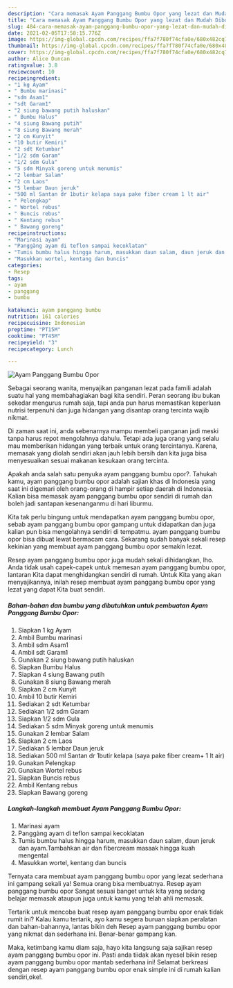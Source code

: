 ```yaml
---
description: "Cara memasak Ayam Panggang Bumbu Opor yang lezat dan Mudah Dibuat"
title: "Cara memasak Ayam Panggang Bumbu Opor yang lezat dan Mudah Dibuat"
slug: 484-cara-memasak-ayam-panggang-bumbu-opor-yang-lezat-dan-mudah-dibuat
date: 2021-02-05T17:58:15.776Z
image: https://img-global.cpcdn.com/recipes/ffa7f780f74cfa0e/680x482cq70/ayam-panggang-bumbu-opor-foto-resep-utama.jpg
thumbnail: https://img-global.cpcdn.com/recipes/ffa7f780f74cfa0e/680x482cq70/ayam-panggang-bumbu-opor-foto-resep-utama.jpg
cover: https://img-global.cpcdn.com/recipes/ffa7f780f74cfa0e/680x482cq70/ayam-panggang-bumbu-opor-foto-resep-utama.jpg
author: Alice Duncan
ratingvalue: 3.8
reviewcount: 10
recipeingredient:
- "1 kg Ayam"
- " Bumbu marinasi"
- "sdm Asam1"
- "sdt Garam1"
- "2 siung bawang putih haluskan"
- " Bumbu Halus"
- "4 siung Bawang putih"
- "8 siung Bawang merah"
- "2 cm Kunyit"
- "10 butir Kemiri"
- "2 sdt Ketumbar"
- "1/2 sdm Garam"
- "1/2 sdm Gula"
- "5 sdm Minyak goreng untuk menumis"
- "2 lembar Salam"
- "2 cm Laos"
- "5 lembar Daun jeruk"
- "500 ml Santan dr 1butir kelapa saya pake fiber cream 1 lt air"
- " Pelengkap"
- " Wortel rebus"
- " Buncis rebus"
- " Kentang rebus"
- " Bawang goreng"
recipeinstructions:
- "Marinasi ayam"
- "Panggàng ayam di teflon sampai kecoklatan"
- "Tumis bumbu halus hingga harum, masukkan daun salam, daun jeruk dan ayam.Tambahkan air dan fibercream masaak hingga kuah mengental"
- "Masukkan wortel, kentang dan buncis"
categories:
- Resep
tags:
- ayam
- panggang
- bumbu

katakunci: ayam panggang bumbu 
nutrition: 161 calories
recipecuisine: Indonesian
preptime: "PT15M"
cooktime: "PT45M"
recipeyield: "3"
recipecategory: Lunch

---
```



![Ayam Panggang Bumbu Opor](https://img-global.cpcdn.com/recipes/ffa7f780f74cfa0e/680x482cq70/ayam-panggang-bumbu-opor-foto-resep-utama.jpg)

Sebagai seorang wanita, menyajikan panganan lezat pada famili adalah suatu hal yang membahagiakan bagi kita sendiri. Peran seorang ibu bukan sekedar mengurus rumah saja, tapi anda pun harus memastikan keperluan nutrisi terpenuhi dan juga hidangan yang disantap orang tercinta wajib nikmat.

Di zaman  saat ini, anda sebenarnya mampu membeli panganan jadi meski tanpa harus repot mengolahnya dahulu. Tetapi ada juga orang yang selalu mau memberikan hidangan yang terbaik untuk orang tercintanya. Karena, memasak yang diolah sendiri akan jauh lebih bersih dan kita juga bisa menyesuaikan sesuai makanan kesukaan orang tercinta. 



Apakah anda salah satu penyuka ayam panggang bumbu opor?. Tahukah kamu, ayam panggang bumbu opor adalah sajian khas di Indonesia yang saat ini digemari oleh orang-orang di hampir setiap daerah di Indonesia. Kalian bisa memasak ayam panggang bumbu opor sendiri di rumah dan boleh jadi santapan kesenanganmu di hari liburmu.

Kita tak perlu bingung untuk mendapatkan ayam panggang bumbu opor, sebab ayam panggang bumbu opor gampang untuk didapatkan dan juga kalian pun bisa mengolahnya sendiri di tempatmu. ayam panggang bumbu opor bisa dibuat lewat bermacam cara. Sekarang sudah banyak sekali resep kekinian yang membuat ayam panggang bumbu opor semakin lezat.

Resep ayam panggang bumbu opor juga mudah sekali dihidangkan, lho. Anda tidak usah capek-capek untuk memesan ayam panggang bumbu opor, lantaran Kita dapat menghidangkan sendiri di rumah. Untuk Kita yang akan menyajikannya, inilah resep membuat ayam panggang bumbu opor yang lezat yang dapat Kita buat sendiri.

<!--inarticleads1-->

##### Bahan-bahan dan bumbu yang dibutuhkan untuk pembuatan Ayam Panggang Bumbu Opor:

1. Siapkan 1 kg Ayam
1. Ambil  Bumbu marinasi
1. Ambil sdm Asam1
1. Ambil sdt Garam1
1. Gunakan 2 siung bawang putih haluskan
1. Siapkan  Bumbu Halus
1. Siapkan 4 siung Bawang putih
1. Gunakan 8 siung Bawang merah
1. Siapkan 2 cm Kunyit
1. Ambil 10 butir Kemiri
1. Sediakan 2 sdt Ketumbar
1. Sediakan 1/2 sdm Garam
1. Siapkan 1/2 sdm Gula
1. Sediakan 5 sdm Minyak goreng untuk menumis
1. Gunakan 2 lembar Salam
1. Siapkan 2 cm Laos
1. Sediakan 5 lembar Daun jeruk
1. Sediakan 500 ml Santan dr 1butir kelapa (saya pake fiber cream+ 1 lt air)
1. Gunakan  Pelengkap
1. Gunakan  Wortel rebus
1. Siapkan  Buncis rebus
1. Ambil  Kentang rebus
1. Siapkan  Bawang goreng




<!--inarticleads2-->

##### Langkah-langkah membuat Ayam Panggang Bumbu Opor:

1. Marinasi ayam
1. Panggàng ayam di teflon sampai kecoklatan
1. Tumis bumbu halus hingga harum, masukkan daun salam, daun jeruk dan ayam.Tambahkan air dan fibercream masaak hingga kuah mengental
1. Masukkan wortel, kentang dan buncis




Ternyata cara membuat ayam panggang bumbu opor yang lezat sederhana ini gampang sekali ya! Semua orang bisa membuatnya. Resep ayam panggang bumbu opor Sangat sesuai banget untuk kita yang sedang belajar memasak ataupun juga untuk kamu yang telah ahli memasak.

Tertarik untuk mencoba buat resep ayam panggang bumbu opor enak tidak rumit ini? Kalau kamu tertarik, ayo kamu segera buruan siapkan peralatan dan bahan-bahannya, lantas bikin deh Resep ayam panggang bumbu opor yang nikmat dan sederhana ini. Benar-benar gampang kan. 

Maka, ketimbang kamu diam saja, hayo kita langsung saja sajikan resep ayam panggang bumbu opor ini. Pasti anda tiidak akan nyesel bikin resep ayam panggang bumbu opor mantab sederhana ini! Selamat berkreasi dengan resep ayam panggang bumbu opor enak simple ini di rumah kalian sendiri,oke!.


